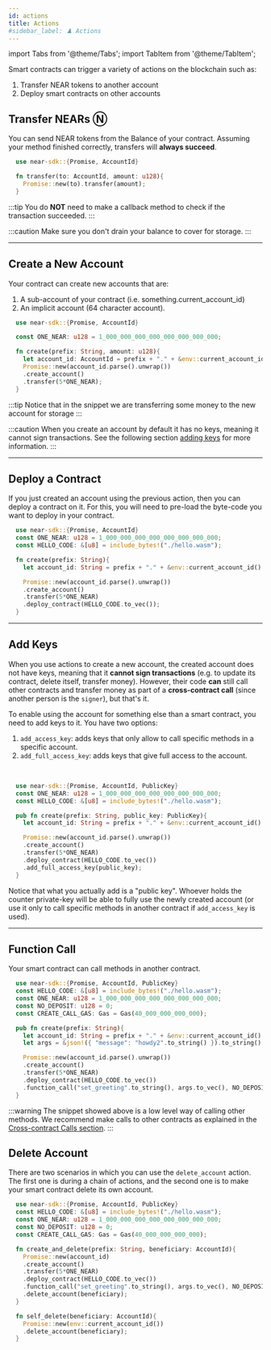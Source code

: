 ```yaml
---
id: actions
title: Actions
#sidebar_label: ♟️ Actions
---
```

import Tabs from '@theme/Tabs';
import TabItem from '@theme/TabItem';

Smart contracts can trigger a variety of actions on the blockchain such as:

1. Transfer NEAR tokens to another account
2. Deploy smart contracts on other accounts


## Transfer NEARs Ⓝ

You can send NEAR tokens from the Balance of your contract. Assuming your method finished correctly, transfers will **always succeed**.

<Tabs className="language-tabs">
  <TabItem value="rs" label="🦀 - Rust">

  ```rust
    use near-sdk::{Promise, AccountId}

    fn transfer(to: AccountId, amount: u128){
      Promise::new(to).transfer(amount);
    }
  ```

  </TabItem>
</Tabs>

:::tip
You do **NOT** need to make a callback method to check if the transaction succeeded.
:::

:::caution
Make sure you don't drain your balance to cover for storage.
:::

---

## Create a New Account

Your contract can create new accounts that are:
1. A sub-account of your contract (i.e. something.current_account_id)
2. An implicit account (64 character account).

<Tabs className="language-tabs">
  <TabItem value="rs" label="🦀 - Rust">

  ```rust
    use near-sdk::{Promise, AccountId}

    const ONE_NEAR: u128 = 1_000_000_000_000_000_000_000_000;

    fn create(prefix: String, amount: u128){
      let account_id: AccountId = prefix + "." + &env::current_account_id().to_string();
      Promise::new(account_id.parse().unwrap())
      .create_account()
      .transfer(5*ONE_NEAR);
    }
  ```

  </TabItem>
</Tabs>

:::tip
  Notice that in the snippet we are transferring some money to the new account for storage
:::

:::caution
  When you create an account by default it has no keys, meaning it cannot sign transactions. See the following section [adding keys](#add-keys) for more information.
:::

---

## Deploy a Contract

If you just created an account using the previous action, then you can deploy a contract on it. For this, you will need to pre-load the byte-code you want to deploy in your contract.

<Tabs className="language-tabs">
  <TabItem value="rs" label="🦀 - Rust">

  ```rust
    use near-sdk::{Promise, AccountId}
    const ONE_NEAR: u128 = 1_000_000_000_000_000_000_000_000;
    const HELLO_CODE: &[u8] = include_bytes!("./hello.wasm");

    fn create(prefix: String){
      let account_id: String = prefix + "." + &env::current_account_id().to_string();

      Promise::new(account_id.parse().unwrap())
      .create_account()
      .transfer(5*ONE_NEAR)
      .deploy_contract(HELLO_CODE.to_vec());
    }
  ```

  </TabItem>
</Tabs>

---

## Add Keys

When you use actions to create a new account, the created account does not have keys, meaning that it **cannot sign transactions** (e.g. to update its contract, delete itself, transfer money). However, their code **can** still call other contracts and transfer money as part of a **cross-contract call** (since another person is the `signer`), but that's it.

To enable using the account for something else than a smart contract, you need to add keys to it. You have two options:
1. `add_access_key`: adds keys that only allow to call specific methods in a specific account.
2. `add_full_access_key`: adds keys that give full access to the account.

<br/>

<Tabs className="language-tabs">
  <TabItem value="rs" label="🦀 - Rust">

  ```rust
    use near-sdk::{Promise, AccountId, PublicKey}
    const ONE_NEAR: u128 = 1_000_000_000_000_000_000_000_000;
    const HELLO_CODE: &[u8] = include_bytes!("./hello.wasm");

    pub fn create(prefix: String, public_key: PublicKey){
      let account_id: String = prefix + "." + &env::current_account_id().to_string();

      Promise::new(account_id.parse().unwrap())
      .create_account()
      .transfer(5*ONE_NEAR)
      .deploy_contract(HELLO_CODE.to_vec())
      .add_full_access_key(public_key);
    }
  ```

  </TabItem>
</Tabs>

Notice that what you actually add is a "public key". Whoever holds the counter private-key will be able to fully use the newly created account (or use it only to call specific methods in another contract if `add_access_key` is used).

---

## Function Call

Your smart contract can call methods in another contract.

<Tabs className="language-tabs">
  <TabItem value="rs" label="🦀 - Rust">

  ```rust
    use near-sdk::{Promise, AccountId, PublicKey}
    const HELLO_CODE: &[u8] = include_bytes!("./hello.wasm");
    const ONE_NEAR: u128 = 1_000_000_000_000_000_000_000_000;
    const NO_DEPOSIT: u128 = 0;
    const CREATE_CALL_GAS: Gas = Gas(40_000_000_000_000);

    pub fn create(prefix: String){
      let account_id: String = prefix + "." + &env::current_account_id().to_string();
      let args = &json!({ "message": "howdy2".to_string() }).to_string().into_bytes();

      Promise::new(account_id.parse().unwrap())
      .create_account()
      .transfer(5*ONE_NEAR)
      .deploy_contract(HELLO_CODE.to_vec())
      .function_call("set_greeting".to_string(), args.to_vec(), NO_DEPOSIT, CREATE_CALL_GAS);
    }
  ```

  </TabItem>
</Tabs>

:::warning
The snippet showed above is a low level way of calling other methods. We recommend make calls to other contracts as explained in the [Cross-contract Calls section](crosscontract.md).
:::

## Delete Account

There are two scenarios in which you can use the `delete_account` action. The first one is during a chain of actions, and the second one is to make your smart contract delete its own account.

<Tabs className="language-tabs">
  <TabItem value="rs" label="🦀 - Rust">

  ```rust
    use near-sdk::{Promise, AccountId, PublicKey}
    const HELLO_CODE: &[u8] = include_bytes!("./hello.wasm");
    const ONE_NEAR: u128 = 1_000_000_000_000_000_000_000_000;
    const NO_DEPOSIT: u128 = 0;
    const CREATE_CALL_GAS: Gas = Gas(40_000_000_000_000);
  
    fn create_and_delete(prefix: String, beneficiary: AccountId){
      Promise::new(account_id)
      .create_account()
      .transfer(5*ONE_NEAR)
      .deploy_contract(HELLO_CODE.to_vec())
      .function_call("set_greeting".to_string(), args.to_vec(), NO_DEPOSIT, CREATE_CALL_GAS)
      .delete_account(beneficiary);
    }

    fn self_delete(beneficiary: AccountId){
      Promise::new(env::current_account_id())
      .delete_account(beneficiary);
    }
  ```

  </TabItem>
</Tabs>